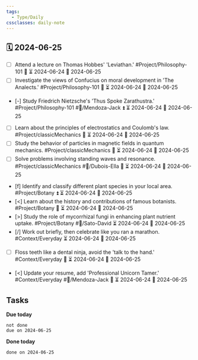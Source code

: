 ```yaml
---
tags:
  - Type/Daily
cssclasses: daily-note
---
```


## 🗓️ 2024-06-25

- [ ] Attend a lecture on Thomas Hobbes' 'Leviathan.' #Project/Philosophy-101 🔼 ⏳ 2024-06-24 📅 2024-06-25
- [ ] Investigate the views of Confucius on moral development in 'The Analects.' #Project/Philosophy-101 🔺 ⏳ 2024-06-24 📅 2024-06-25
- [-] Study Friedrich Nietzsche's 'Thus Spoke Zarathustra.' #Project/Philosophy-101 #👤/Mendoza-Jack ⏫ ⏳ 2024-06-24 📅 2024-06-25
- [ ] Learn about the principles of electrostatics and Coulomb's law. #Project/classicMechanics 🔺 ⏳ 2024-06-24 📅 2024-06-25
- [ ] Study the behavior of particles in magnetic fields in quantum mechanics. #Project/classicMechanics 🔼 ⏳ 2024-06-24 📅 2024-06-25
- [ ] Solve problems involving standing waves and resonance. #Project/classicMechanics #👤/Dubois-Ella 🔼 ⏳ 2024-06-24 📅 2024-06-25
- [f] Identify and classify different plant species in your local area. #Project/Botany ⏫ ⏳ 2024-06-24 📅 2024-06-25
- [<] Learn about the history and contributions of famous botanists. #Project/Botany 🔽 ⏳ 2024-06-24 📅 2024-06-25
- [>] Study the role of mycorrhizal fungi in enhancing plant nutrient uptake. #Project/Botany #👤/Sato-David ⏳ 2024-06-24 📅 2024-06-25
- [/] Work out briefly, then celebrate like you ran a marathon. #Context/Everyday ⏳ 2024-06-24 📅 2024-06-25
- [ ] Floss teeth like a dental ninja, avoid the 'talk to the hand.' #Context/Everyday 🔽 ⏳ 2024-06-24 📅 2024-06-25
- [<] Update your resume, add 'Professional Unicorn Tamer.' #Context/Everyday #👤/Mendoza-Jack 🔽 ⏳ 2024-06-24 📅 2024-06-25

## Tasks

**Due today**

```tasks
not done
due on 2024-06-25
```

**Done today**

```tasks
done on 2024-06-25
```
            